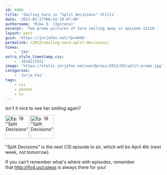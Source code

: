 ```yaml
---
id: 4466
title: 'Smiling Sara in "Split Decisions" Stills'
date: '2012-03-27T08:42:39-07:00'
authorname: 'Mika E. (Ipstenu)'
excerpt: 'Two promo pictures of Sara smiling away in episode 12x19.'
layout: post
guid: 'https://jorjafox.net/?p=4466'
permalink: /2012/smiling-sara-split-decisions/
Views:
    - '194'
astra_style_timestamp_css:
    - '1634217551'
image: 'https://static.jorjafox.net/wordpress/2012/03/split-promo.jpg'
categories:
    - 'Jorja Fox'
tags:
    - csi
    - photos
    - tv
---
```


Isn't it nice to see her smiling again?

<a title="Ep. 19" href="https://jorjafox.net/gallery/tv/csi/pub/s12/stills/1219-split001.jpg"><img src="https://jorjafox.net/gallery/zp-core/i.php?a=tv/csi/pub/s12/stills&amp;i=1219-split001.jpeg&amp;s=75&amp;c=1&amp;cw=75&amp;ch=75&amp;q=50&amp;t=1&amp;wmk=!" alt="Ep. 19 &quot;Split Decisions&quot;" width="75" height="75" /></a> <a title="Ep. 19 " href="https://jorjafox.net/gallery/tv/csi/pub/s12/stills/1219-split002.jpg"><img src="https://jorjafox.net/gallery/zp-core/i.php?a=tv/csi/pub/s12/stills&amp;i=1219-split002.jpeg&amp;s=75&amp;c=1&amp;cw=75&amp;ch=75&amp;q=50&amp;t=1&amp;wmk=!" alt="Ep. 19 &quot;Split Decisions&quot;" width="75" height="75" /></a>

"Split Decisions" is the next CSI episode to air, which will be April 4th (next week, not tomorrow).

If you can't remember what's where with episodes, remember that <a href="http://jfo4.us/csieps">http://jfo4.us/csieps</a> is always there for you!

